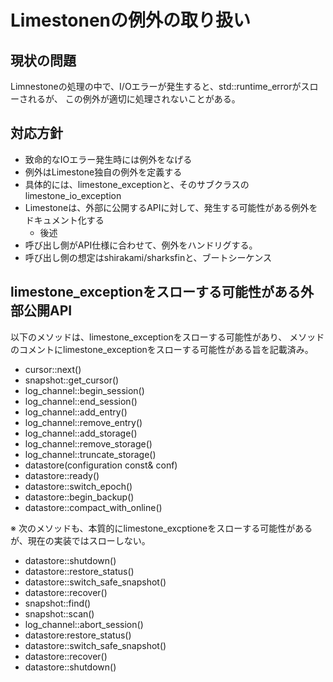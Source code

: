 # Limestonenの例外の取り扱い

## 現状の問題

Limnestoneの処理の中で、I/Oエラーが発生すると、std::runtime_errorがスローされるが、
この例外が適切に処理されないことがある。

## 対応方針

* 致命的なIOエラー発生時には例外をなげる
* 例外はLimestone独自の例外を定義する
* 具体的には、limestone_exceptionと、そのサブクラスのlimestone_io_exception
* Limestoneは、外部に公開するAPIに対して、発生する可能性がある例外をドキュメント化する
  * 後述
* 呼び出し側がAPI仕様に合わせて、例外をハンドリグする。
* 呼び出し側の想定はshirakami/sharksfinと、ブートシーケンス

## limestone_exceptionをスローする可能性がある外部公開API

以下のメソッドは、limestone_exceptionをスローする可能性があり、
メソッドのコメントにlimestone_exceptionをスローする可能性がある旨を記載済み。

* cursor::next()
* snapshot::get_cursor()
* log_channel::begin_session()
* log_channel::end_session()
* log_channel::add_entry()
* log_channel::remove_entry()
* log_channel::add_storage()
* log_channel::remove_storage()
* log_channel::truncate_storage()
* datastore(configuration const& conf)
* datastore::ready()
* datastore::switch_epoch()
* datastore::begin_backup()
* datastore::compact_with_online()

※ 次のメソッドも、本質的にlimestone_excptioneをスローする可能性があるが、現在の実装ではスローしない。

 * datastore::shutdown()
 * datastore::restore_status()
 * datastore::switch_safe_snapshot()
 * datastore::recover()
 * snapshot::find()
 * snapshot::scan()
 * log_channel::abort_session()
 * datastore:restore_status()
 * datastore::switch_safe_snapshot()
 * datastore::recover()
 * datastore::shutdown()

